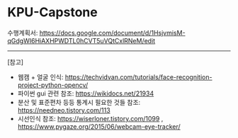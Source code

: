 # KPU-Capstone

수행계획서: https://docs.google.com/document/d/1HsjvmisM-qGdgWI6HiAXHPWDTL0hCVT5uVQtCxlRNeM/edit

---
[참고]
- 웹캠 + 얼굴 인식: https://techvidvan.com/tutorials/face-recognition-project-python-opencv/
- 파이썬 gui 관련 참조: https://wikidocs.net/21934
- 분산 및 표준편차 등등 통계시 필요한 것들 참조: https://needneo.tistory.com/113
- 시선인식 참조: https://wiserloner.tistory.com/1099 , https://www.pygaze.org/2015/06/webcam-eye-tracker/

